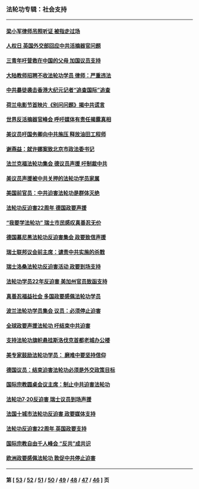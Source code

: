 ### 法轮功专辑：社会支持
---
#### [梁小军律师吊照听证 被指走过场](../../pages/nf4386/n13437662.md?12170430) 
#### [人权日 英国外交部回应中共活摘器官问题](../../pages/nf4386/n13430243.md?12170430) 
#### [三青年吁营救在中国的父母 加国议员支持](../../pages/nf4386/n13429744.md?12170430) 
#### [大陆教师招聘不收法轮功学员 律师：严重违法](../../pages/nf4386/n13365839.md?12170430) 
#### [中共暴徒袭击香港大纪元记者“追查国际”追查](../../pages/nf4386/n13343404.md?12170430) 
#### [荷兰电影节首映片《别问问题》揭中共谎言](../../pages/nf4386/n13321179.md?12170430) 
#### [世界反活摘器官峰会 呼吁媒体有责任揭露真相](../../pages/nf4386/n13264475.md?12170430) 
#### [美议员吁国务卿向中共施压 释放油田工程师](../../pages/nf4386/n13233845.md?12170430) 
#### [谢燕益：就许娜案致北京市政法委书记](../../pages/nf4386/n13182701.md?12170430) 
#### [法兰克福法轮功集会 德议员声援 吁制裁中共](../../pages/nf4386/n13175975.md?12170430) 
#### [美议员声援被中共关押的法轮功学员家属](../../pages/nf4386/n13158310.md?12170430) 
#### [美国前官员：中共迫害法轮功是群体灭绝](../../pages/nf4386/n13157750.md?12170430) 
#### [法轮功反迫害22周年 德国政要声援](../../pages/nf4386/n13143632.md?12170430) 
#### [“我要学法轮功” 瑞士市民感叹真善忍无价](../../pages/nf4386/n13129633.md?12170430) 
#### [德国慕尼黑法轮功反迫害集会 政要致信声援](../../pages/nf4386/n13129148.md?12170430) 
#### [瑞士联邦议会前主席：谴责中共实施的杀戮](../../pages/nf4386/n13127336.md?12170430) 
#### [瑞士洛桑法轮功反迫害活动 政要到场支持](../../pages/nf4386/n13119398.md?12170430) 
#### [法轮功学员22年反迫害 美加州官员致函支持](../../pages/nf4386/n13118879.md?12170430) 
#### [真善忍福益社会 多国政要感佩法轮功学员](../../pages/nf4386/n13116951.md?12170430) 
#### [波兰法轮功学员集会 议员：必须停止迫害](../../pages/nf4386/n13116685.md?12170430) 
#### [全球政要声援法轮功 吁结束中共迫害](../../pages/nf4386/n13114441.md?12170430) 
#### [支持法轮功旗帜悬挂斯洛伐克首都老城办公楼](../../pages/nf4386/n13112261.md?12170430) 
#### [美专家鼓励法轮功学员： 磨难中要坚持信仰](../../pages/nf4386/n13108359.md?12170430) 
#### [德国议员：结束迫害法轮功必须是外交政策目标](../../pages/nf4386/n13109600.md?12170430) 
#### [国际宗教圆桌会议主席：制止中共迫害法轮功](../../pages/nf4386/n13108177.md?12170430) 
#### [法轮功7·20反迫害 瑞士议员到场声援](../../pages/nf4386/n13107072.md?12170430) 
#### [法国十城市法轮功反迫害 政要媒体支持](../../pages/nf4386/n13104833.md?12170430) 
#### [法轮功反迫害22周年 英国政要支持](../../pages/nf4386/n13091349.md?12170430) 
#### [国际宗教自由千人峰会 “反共”成共识](../../pages/nf4386/n13091403.md?12170430) 
#### [欧洲政要感佩法轮功 敦促中共停止迫害](../../pages/nf4386/n13090743.md?12170430) 

---
#### 第 [ [53](./53.md?12170430) / [52](./52.md?12170430) / [51](./51.md?12170430) / [50](./50.md?12170430) / [49](./49.md?12170430) / [48](./48.md?12170430) / [47](./47.md?12170430) / [46](./46.md?12170430) ] 页
